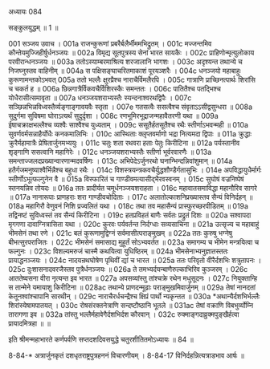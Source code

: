 अध्यायः 084

सङ्कुलयुद्धम् ॥ 1 ॥

001	सञ्जय उवाच ।
001a	राजन्कुरूणां प्रबरैर्बलैर्भीममभिद्रुतम् ।
001c	मज्जन्तमिव कौन्तेयमुज्जिहीर्षुर्धनञ्जयः ॥
002a	विमृद्य सूतपुत्रस्य सेनां भारत सायकैः ।
002c	प्राहिणोन्मृत्युलोकाय परवीरान्धनञ्जयः ॥
003a	ततोऽस्याम्बरमाश्रित्य शरजालानि भागशः ।
003c	अदृश्यन्त तथान्ये च निजघ्नुस्तव वाहिनीम् ॥
004a	स पक्षिसङ्घाचरितमाकाशं पूरयञ्शरैः ।
004c	धनञ्जयो महाबाहुः कुरूणामन्तकोऽभवत्
005a	ततो भल्लैः क्षुरप्रैश्च नाराचैर्विमलैरपि ।
005c	गात्राणि प्राच्छिनत्पार्थः शिरांसि च चकर्त ह ॥
006a	छिन्नगात्रैर्विकवचैर्विशिरस्कैः समन्ततः ।
006c	पातितैश्च पतद्भिश्च योधैरासीत्समावृता ॥
007a	धनञ्जयशराभ्यस्तैः स्यन्दनाश्वरथद्विपैः ।
007c	सञ्छिन्नभिन्नविध्वस्तैर्व्यङ्गाङ्गावयवैः स्तृता ।
007e	गतसत्वैः ससत्वैश्च संवृताऽऽसीद्वसुन्धरा ॥
008a	सुदुर्गमा सुविषमा घोराऽत्यर्थं सुदुर्दृशा ।
008c	रणभूमिरभूद्राजन्महावैतरणी यथा ॥
009a	ईषाचक्राक्षभल्लैश्च व्यश्वैः साश्वैश्च युध्यताम् ।
009c	ससूतैर्हतसूतैश्च रथैः स्तीर्णाऽभवन्मही ॥
010a	सुवर्णवर्मसन्नाहैर्योधैः कनकमालिभिः ।
010c	आस्थिताः क्लृप्तवर्माणो भद्रा नित्यमदा द्विपाः ॥
011a	क्रुद्धाः क्रुरैर्महामात्रैः प्रेषितार्जुनमभ्ययुः ।
011c	चतुः शता रथवरा हताः पेतुः किरीटिना ॥
012a	पर्यस्तानीव शृङ्गाणि ससत्वानि महागिरेः ।
012c	धनञ्जयशराभ्यस्तैः स्तीर्णा भूर्वरवारणैः ॥
013a	समन्ताज्जलदप्रख्यान्वारणान्मदवर्षिणः ।
013c	अभिपेदेऽर्जुनरथो घनान्भिन्दन्निवांशुमान् ॥
014a	हतैर्गजमनुष्याश्वैर्भिन्नैश्च बहुधा रथैः ।
014c	विशस्त्रयन्त्रकवचैर्युद्धशौण्डैर्गतासुभिः ।
014e	अपविद्धायुधैर्मार्गः स्तीर्णोऽभूत्फल्गुनेन वै ॥
015a	विस्फारितं च गाण्डीवमत्यासीद्भैरवस्वनम् ।
015c	सुघोषं वज्रनिष्पेषं स्तनयन्निव तोयदः ॥
016a	ततः प्रादीर्यत चमूर्धनञ्जयशराहता ।
016c	महावातसमाविद्धा महानौरिव सागरे ॥
017a	नानारूपाः प्राणहराः शरा गाण्डीवचोदिताः ।
017c	अलातोल्काशनिप्रख्यास्तव सैन्यं विनिर्दहन् ॥
018a	महागिरौ वेणुवनं निशि प्रज्वलितं यथा ।
018c	तथा तव महासैन्यं प्रास्फुरच्छरपीडितम् ॥
019a	तद्विनष्टं सुविध्वस्तं तव सैन्यं किरीटिना ।
019c	हतप्रविहतं बाणैः सर्वतः प्रद्रुतं दिशः ॥
020a	सश्वापदा मृगगणा दावाग्नित्रासिता यथा ।
020c	कुरवः पर्यवर्तन्त निर्दग्धाः सव्यसाचिना ॥
021a	उत्सृज्य च महाबाहुं भीमसेनं तथा रणे ।
021c	बलं कुरूणामुद्विग्नं सर्वमासीत्पराङ्मुखम् ॥
022a	ततः कुरुषु भग्नेषु बीभत्सुरपराजितः ।
022c	भीमसेनं समासाद्य मुहूर्तं सोऽभ्यवर्तत ॥
023a	समागम्य च भीमेन मन्त्रयित्वा च फल्गुनः ।
023c	विशल्यमरुजं चास्मै कथयित्वा युधिष्ठिरम् ॥
024a	भीमसेनाभ्यनुज्ञातस्ततः प्रायाद्धनञ्जयः ।
024c	नादयन्रथघोषेण पृथिवीं द्यां च भारत ॥
025a	ततः परिवृतो वीरैर्दशभिः शत्रुतापनः ।
025c	दुःशासनादवरजैस्तव पुत्रैर्धनञ्जयः ॥
026a	ते तमभ्यर्दयन्बाणैरुल्काभिरिव कुञ्जरम् ।
026c	आततेष्वसना वीरा नृत्यन्त इव भारत ॥
027a	अपसव्यांस्तु तांश्चक्रे रथेन मधुसूदनः ।
027c	नियुक्तान्हि स तान्मेने यमायाशु किरीटिना ॥
028ac	तथान्ये प्राणदन्मूढाः पराङ्मुखमिवार्जुनम् ॥
029a	तेषां नानदतां केतूनश्वांश्चापानि सारथीन् ।
029c	नाराचैरर्धचन्द्रैश्च क्षिप्रं पार्थो न्यकृन्तत ॥
030a	*अथान्यैर्दशभिर्भल्लैः शिरांस्येषामपातयत् ।
030c	रोषसंरक्तनेत्राणि सन्दष्टौष्ठानि भूतले ॥
031ac	तेषां वक्राणि विबभुर्व्योम्नि तारागणा इव ॥
032a	तांस्तु भल्लैर्महावेगैर्दशभिर्दश कौरवान् ।
032c	रुक्माङ्गदाव्रुक्मपुङ्खैर्हत्वा प्रायादमित्रहा ॥ ॥

इति श्रीमन्महाभारते कर्णपर्वणि सप्तदशदिवसयुद्धे चतुरशीतितमोऽध्यायः ॥ 84 ॥

8-84-* अत्रार्जुनकृतं दशधृतराष्ट्रपुत्रहननं विचारणीयम् ।
 8-84-17 विनिर्दहन्नित्यत्राडभाव आर्षः ॥

